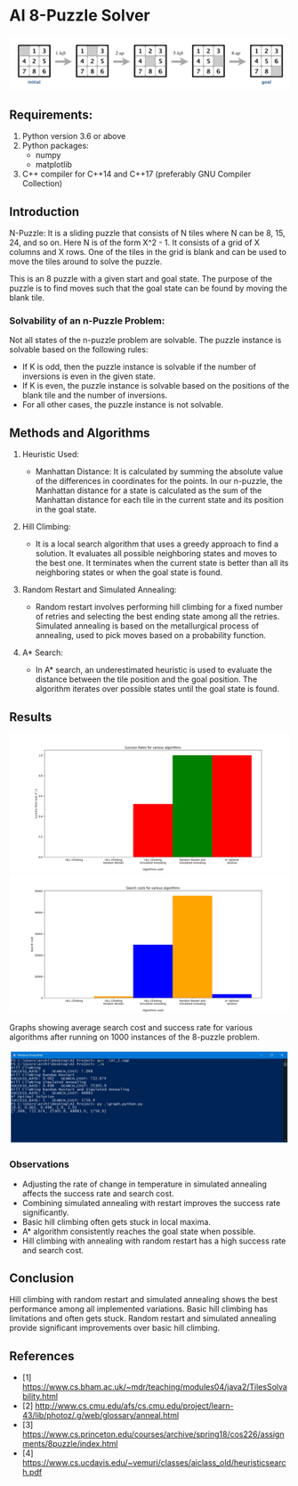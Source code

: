 # AI 8-Puzzle Solver
![assets/sample-2.png](assets/sample-2.png)
## Requirements:
1. Python version 3.6 or above
2. Python packages: 
   - numpy
   - matplotlib
3. C++ compiler for C++14 and C++17 (preferably GNU Compiler Collection)

## Introduction
N-Puzzle: It is a sliding puzzle that consists of N tiles where N can be 8, 15, 24, and so on. Here N is of the form X^2 - 1. It consists of a grid of X columns and X rows. One of the tiles in the grid is blank and can be used to move the tiles around to solve the puzzle.

This is an 8 puzzle with a given start and goal state. The purpose of the puzzle is to find moves such that the goal state can be found by moving the blank tile.

### Solvability of an n-Puzzle Problem:
Not all states of the n-puzzle problem are solvable. The puzzle instance is solvable based on the following rules:
- If K is odd, then the puzzle instance is solvable if the number of inversions is even in the given state.
- If K is even, the puzzle instance is solvable based on the positions of the blank tile and the number of inversions.
- For all other cases, the puzzle instance is not solvable.

## Methods and Algorithms
1. Heuristic Used:
   - Manhattan Distance: It is calculated by summing the absolute value of the differences in coordinates for the points. In our n-puzzle, the Manhattan distance for a state is calculated as the sum of the Manhattan distance for each tile in the current state and its position in the goal state.

2. Hill Climbing:
   - It is a local search algorithm that uses a greedy approach to find a solution. It evaluates all possible neighboring states and moves to the best one. It terminates when the current state is better than all its neighboring states or when the goal state is found.

3. Random Restart and Simulated Annealing:
   - Random restart involves performing hill climbing for a fixed number of retries and selecting the best ending state among all the retries. Simulated annealing is based on the metallurgical process of annealing, used to pick moves based on a probability function.

4. A* Search:
   - In A* search, an underestimated heuristic is used to evaluate the distance between the tile position and the goal position. The algorithm iterates over possible states until the goal state is found.


## Results
![assets/success_rates.png](assets/success_rates.png)
![assets/search_costs.png](assets/search_costs.png)

Graphs showing average search cost and success rate for various algorithms after running on 1000 instances of the 8-puzzle problem.

![assets/results.png](assets/results.png)

### Observations
- Adjusting the rate of change in temperature in simulated annealing affects the success rate and search cost.
- Combining simulated annealing with restart improves the success rate significantly.
- Basic hill climbing often gets stuck in local maxima.
- A* algorithm consistently reaches the goal state when possible.
- Hill climbing with annealing with random restart has a high success rate and search cost.

## Conclusion
Hill climbing with random restart and simulated annealing shows the best performance among all implemented variations. Basic hill climbing has limitations and often gets stuck. Random restart and simulated annealing provide significant improvements over basic hill climbing.

## References
- [1] https://www.cs.bham.ac.uk/~mdr/teaching/modules04/java2/TilesSolvability.html
- [2] http://www.cs.cmu.edu/afs/cs.cmu.edu/project/learn-43/lib/photoz/.g/web/glossary/anneal.html
- [3] https://www.cs.princeton.edu/courses/archive/spring18/cos226/assignments/8puzzle/index.html
- [4] https://www.cs.ucdavis.edu/~vemuri/classes/aiclass_old/heuristicsearch.pdf
```